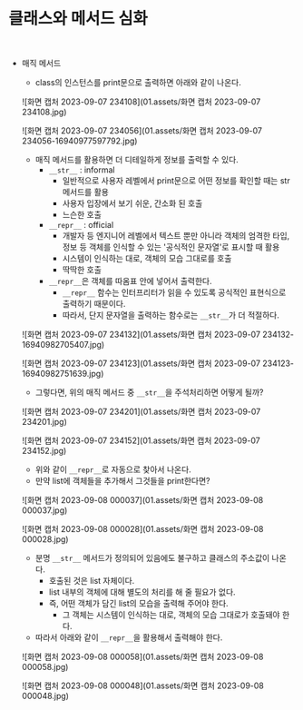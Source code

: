 # 클래스와 메서드 심화

<br>

- 매직 메서드

  - class의 인스턴스를 print문으로 출력하면 아래와 같이 나온다.

  

  ![화면 캡처 2023-09-07 234108](01.assets/화면 캡처 2023-09-07 234108.jpg)

  

  ![화면 캡처 2023-09-07 234056](01.assets/화면 캡처 2023-09-07 234056-16940977597792.jpg)

  

  - 매직 메서드를 활용하면 더 디테일하게 정보를 출력할 수 있다.
    - `__str__` : informal
      - 일반적으로 사용자 레벨에서 print문으로 어떤 정보를 확인할 때는 str 메서드를 활용
      - 사용자 입장에서 보기 쉬운, 간소화 된 호출
      - 느슨한 호출
    - `__repr__` : official
      - 개발자 등 엔지니어 레벨에서 텍스트 뿐만 아니라 객체의 엄격한 타입, 정보 등 객체를 인식할 수 있는 '공식적인 문자열'로 표시할 때 활용
      - 시스템이 인식하는 대로, 객체의 모습 그대로를 호출
      - 딱딱한 호출
    - `__repr__`은 객체를 따옴표 안에 넣어서 출력한다.
      - `__repr__` 함수는 인터프리터가 읽을 수 있도록 공식적인 표현식으로 출력하기 때문이다.
      - 따라서, 단지 문자열을 출력하는 함수로는 `__str__`가 더 적절하다.

  

  ![화면 캡처 2023-09-07 234132](01.assets/화면 캡처 2023-09-07 234132-16940982705407.jpg)

  

  ![화면 캡처 2023-09-07 234123](01.assets/화면 캡처 2023-09-07 234123-16940982751639.jpg)

  

  - 그렇다면, 위의 매직 메서드 중 `__str__`을 주석처리하면 어떻게 될까?

  

  ![화면 캡처 2023-09-07 234201](01.assets/화면 캡처 2023-09-07 234201.jpg)

  

  ![화면 캡처 2023-09-07 234152](01.assets/화면 캡처 2023-09-07 234152.jpg)

  

  - 위와 같이 `__repr__`로 자동으로 찾아서 나온다.
  - 만약 list에 객체들을 추가해서 그것들을 print한다면?
  
  
  
  ![화면 캡처 2023-09-08 000037](01.assets/화면 캡처 2023-09-08 000037.jpg)
  
  
  
  ![화면 캡처 2023-09-08 000028](01.assets/화면 캡처 2023-09-08 000028.jpg)
  
  
  
  - 분명 `__str__` 메서드가 정의되어 있음에도 불구하고 클래스의 주소값이 나온다.
    - 호출된 것은 list 자체이다.
    - list 내부의 객체에 대해 별도의 처리를 해 줄 필요가 없다.
    - 즉, 어떤 객체가 담긴 list의 모습을 출력해 주어야 한다.
      - 그 객체는 시스템이 인식하는 대로, 객체의 모습 그대로가 호출돼야 한다.
  - 따라서 아래와 같이 `__repr__`을 활용해서 출력해야 한다.
  
  
  
  ![화면 캡처 2023-09-08 000058](01.assets/화면 캡처 2023-09-08 000058.jpg)
  
  
  
  ![화면 캡처 2023-09-08 000048](01.assets/화면 캡처 2023-09-08 000048.jpg)

<br>

